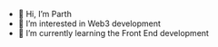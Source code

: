 - 👋 Hi, I’m Parth
- 👀 I’m interested in Web3 development
- 🌱 I’m currently learning the Front End development
